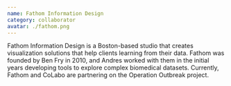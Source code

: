 ```yaml
---
name: Fathom Information Design
category: collaborator
avatar: ./fathom.png
---
```


Fathom Information Design is a Boston-based studio that creates visualization solutions that help clients learning from their data. Fathom was founded by Ben Fry in 2010, and Andres worked with them in the initial years developing tools to explore complex biomedical datasets. Currently, Fathom and CoLabo are partnering on the Operation Outbreak project.
